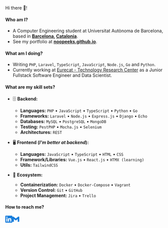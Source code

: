 Hi there 👋!

#### Who am I?

- A Computer Engineering student at Universitat Autònoma de Barcelona, based in **[Barcelona](https://en.wikipedia.org/wiki/Barcelona), [Catalonia](https://en.wikipedia.org/wiki/Catalonia)**.
- See my portfolio at **[noopeeks.github.io](noopeeks.github.io)**.

#### What am I doing?

- Writing `PHP`, `Laravel`, `TypeScript`, `JavaScript`, `Node.js`, `Go` and `Python`.
- Currently working at [Eurecat - Technology Research Center](https://eurecat.org/) as a Junior Fullstack Software Engineer and Data Scientist.

#### What are my skill sets?

- 🗄️ **Backend:**

  - **Languages:** `PHP` • `JavaScript` • `TypeScript` • `Python` • `Go`
  - **Frameworks:** `Laravel` • `Node.js` • `Express.js` • `Django` • `Echo`
  - **Databases:** `MySQL` • `PostgreSQL` • `MongoDB`
  - **Testing:** `PestPHP` • `Mocha.js` • `Selenium`
  - **Architectures:** `REST`

- 🖥 **Frontend (_I'm better at backend_):**

  - **Languages:** `JavaScript` • `TypeScript` • `HTML` • `CSS`
  - **Framework/Libraries:** `Vue.js` • `React.js` • `HTMX (learning)`
  - **Utils:** `TailwindCSS`

- 🎡 **Ecosystem:**

  - **Containerization:** `Docker` • `Docker-Compose` • `Vagrant`
  - **Version Control:** `Git` • `GitHub`
  - **Project Management:** `Jira` • `Trello`

#### How to reach me?

<a href="https://www.linkedin.com/in/arnau-berenguer-jimenez/">
  <img align="left" alt="LinkedIn" width="22px" src="./assets/linkedin.svg" />
</a>
<a href="mailto:arnauapps@gmail.com">
  <img align="left" alt="Mail" width="22px" src="./assets/gmail.svg" />
</a>
